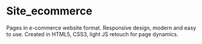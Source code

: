 # Site_ecommerce
 Pages in e-commerce website format. Responsive design, modern and easy to use. Created in HTML5, CSS3, light JS retouch for page dynamics.
